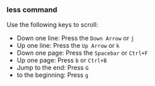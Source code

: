 ### less command

Use the following keys to scroll:

- Down one line: Press the `Down Arrow` or `j`
- Up one line: Press the `Up Arrow` or `k`
- Down one page: Press the `Spacebar` or `Ctrl+F`
- Up one page: Press `b` or `Ctrl+B`
- Jump to the end: Press `G`
- to the beginning: Press `g`
